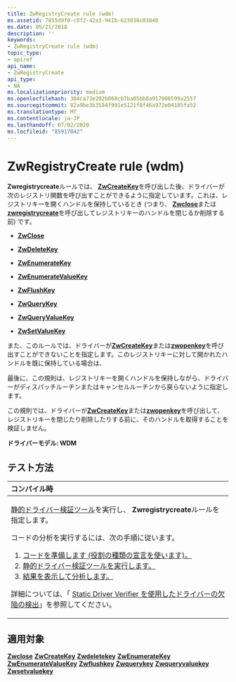 ```yaml
---
title: ZwRegistryCreate rule (wdm)
ms.assetid: 7855d9f0-c8f2-42a3-941b-623038c03840
ms.date: 05/21/2018
description: ''
keywords:
- ZwRegistryCreate rule (wdm)
topic_type:
- apiref
api_name:
- ZwRegistryCreate
api_type:
- NA
ms.localizationpriority: medium
ms.openlocfilehash: 384ca73e202b068cb7ba05bb8a917908599a2557
ms.sourcegitcommit: 82a9be3b3584f991e5121f8f46a972e04185fa52
ms.translationtype: MT
ms.contentlocale: ja-JP
ms.lasthandoff: 07/02/2020
ms.locfileid: "85917842"
---
```

# <a name="zwregistrycreate-rule-wdm"></a>ZwRegistryCreate rule (wdm)


**Zwregistrycreate**ルールでは、 [**ZwCreateKey**](https://docs.microsoft.com/windows-hardware/drivers/ddi/wdm/nf-wdm-zwcreatekey)を呼び出した後、ドライバーが次のレジストリ関数を呼び出すことができるように指定しています。これは、レジストリキーを開くハンドルを保持しているとき (つまり、 [**Zwclose**](https://docs.microsoft.com/windows-hardware/drivers/ddi/ntifs/nf-ntifs-ntclose)または[**zwregistrycreate**](https://docs.microsoft.com/windows-hardware/drivers/ddi/wdm/nf-wdm-zwdeletekey)を呼び出してレジストリキーのハンドルを閉じるか削除する前) です。

-   [**ZwClose**](https://docs.microsoft.com/windows-hardware/drivers/ddi/ntifs/nf-ntifs-ntclose)

-   [**ZwDeleteKey**](https://docs.microsoft.com/windows-hardware/drivers/ddi/wdm/nf-wdm-zwdeletekey)

-   [**ZwEnumerateKey**](https://docs.microsoft.com/windows-hardware/drivers/ddi/wdm/nf-wdm-zwenumeratekey)

-   [**ZwEnumerateValueKey**](https://docs.microsoft.com/windows-hardware/drivers/ddi/wdm/nf-wdm-zwenumeratevaluekey)

-   [**ZwFlushKey**](https://docs.microsoft.com/windows-hardware/drivers/ddi/wdm/nf-wdm-zwflushkey)

-   [**ZwQueryKey**](https://docs.microsoft.com/windows-hardware/drivers/ddi/wdm/nf-wdm-zwquerykey)

-   [**ZwQueryValueKey**](https://docs.microsoft.com/windows-hardware/drivers/ddi/wdm/nf-wdm-zwqueryvaluekey)

-   [**ZwSetValueKey**](https://docs.microsoft.com/windows-hardware/drivers/ddi/wdm/nf-wdm-zwsetvaluekey)

また、このルールでは、ドライバーが[**ZwCreateKey**](https://docs.microsoft.com/windows-hardware/drivers/ddi/wdm/nf-wdm-zwcreatekey)または[**zwopenkey**](https://docs.microsoft.com/windows-hardware/drivers/ddi/wdm/nf-wdm-zwopenkey)を呼び出すことができないことを指定します。このレジストリキーに対して開かれたハンドルを既に保持している場合は、

最後に、この規則は、レジストリキーを開くハンドルを保持しながら、ドライバーがディスパッチルーチンまたはキャンセルルーチンから戻らないように指定します。

この規則では、ドライバーが[**ZwCreateKey**](https://docs.microsoft.com/windows-hardware/drivers/ddi/wdm/nf-wdm-zwcreatekey)または[**zwopenkey**](https://docs.microsoft.com/windows-hardware/drivers/ddi/wdm/nf-wdm-zwopenkey)を呼び出して、レジストリキーを閉じたり削除したりする前に、そのハンドルを取得することを検証しません。

**ドライバーモデル: WDM**

<a name="how-to-test"></a>テスト方法
-----------

<table>
<colgroup>
<col width="100%" />
</colgroup>
<thead>
<tr class="header">
<th align="left">コンパイル時</th>
</tr>
</thead>
<tbody>
<tr class="odd">
<td align="left"><p><a href="https://docs.microsoft.com/windows-hardware/drivers/devtest/static-driver-verifier" data-raw-source="[Static Driver Verifier](https://docs.microsoft.com/windows-hardware/drivers/devtest/static-driver-verifier)">静的ドライバー検証ツール</a>を実行し、 <strong>Zwregistrycreate</strong>ルールを指定します。</p>
コードの分析を実行するには、次の手順に従います。
<ol>
<li><a href="https://docs.microsoft.com/windows-hardware/drivers/devtest/using-static-driver-verifier-to-find-defects-in-drivers#preparing-your-source-code" data-raw-source="[Prepare your code (use role type declarations).](https://docs.microsoft.com/windows-hardware/drivers/devtest/using-static-driver-verifier-to-find-defects-in-drivers#preparing-your-source-code)">コードを準備します (役割の種類の宣言を使います)。</a></li>
<li><a href="https://docs.microsoft.com/windows-hardware/drivers/devtest/using-static-driver-verifier-to-find-defects-in-drivers#running-static-driver-verifier" data-raw-source="[Run Static Driver Verifier.](https://docs.microsoft.com/windows-hardware/drivers/devtest/using-static-driver-verifier-to-find-defects-in-drivers#running-static-driver-verifier)">静的ドライバー検証ツールを実行します。</a></li>
<li><a href="https://docs.microsoft.com/windows-hardware/drivers/devtest/using-static-driver-verifier-to-find-defects-in-drivers#viewing-and-analyzing-the-results" data-raw-source="[View and analyze the results.](https://docs.microsoft.com/windows-hardware/drivers/devtest/using-static-driver-verifier-to-find-defects-in-drivers#viewing-and-analyzing-the-results)">結果を表示して分析します。</a></li>
</ol>
<p>詳細については、「 <a href="https://docs.microsoft.com/windows-hardware/drivers/devtest/using-static-driver-verifier-to-find-defects-in-drivers" data-raw-source="[Using Static Driver Verifier to Find Defects in Drivers](https://docs.microsoft.com/windows-hardware/drivers/devtest/using-static-driver-verifier-to-find-defects-in-drivers)">Static Driver Verifier を使用したドライバーの欠陥の検出</a>」を参照してください。</p></td>
</tr>
</tbody>
</table>

<a name="applies-to"></a>適用対象
----------

[**Zwclose**](https://docs.microsoft.com/windows-hardware/drivers/ddi/ntifs/nf-ntifs-ntclose) 
[**ZwCreateKey**](https://docs.microsoft.com/windows-hardware/drivers/ddi/wdm/nf-wdm-zwcreatekey) 
[**Zwdeletekey**](https://docs.microsoft.com/windows-hardware/drivers/ddi/wdm/nf-wdm-zwdeletekey) 
[**ZwEnumerateKey**](https://docs.microsoft.com/windows-hardware/drivers/ddi/wdm/nf-wdm-zwenumeratekey) 
[**ZwEnumerateValueKey**](https://docs.microsoft.com/windows-hardware/drivers/ddi/wdm/nf-wdm-zwenumeratevaluekey) 
[**Zwflushkey**](https://docs.microsoft.com/windows-hardware/drivers/ddi/wdm/nf-wdm-zwflushkey) 
[**Zwquerykey**](https://docs.microsoft.com/windows-hardware/drivers/ddi/wdm/nf-wdm-zwquerykey) 
[**Zwqueryvaluekey**](https://docs.microsoft.com/windows-hardware/drivers/ddi/wdm/nf-wdm-zwqueryvaluekey) 
[**Zwsetvaluekey**](https://docs.microsoft.com/windows-hardware/drivers/ddi/wdm/nf-wdm-zwsetvaluekey)
 

 





